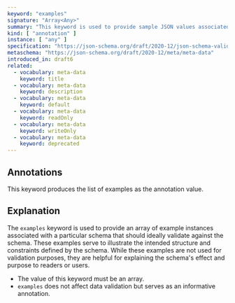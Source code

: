 ```yaml
---
keyword: "examples"
signature: "Array<Any>"
summary: "This keyword is used to provide sample JSON values associated with a particular schema, for the purpose of illustrating usage."
kind: [ "annotation" ]
instance: [ "any" ]
specification: "https://json-schema.org/draft/2020-12/json-schema-validation.html#section-9.5"
metaschema: "https://json-schema.org/draft/2020-12/meta/meta-data"
introduced_in: draft6
related:
  - vocabulary: meta-data
    keyword: title
  - vocabulary: meta-data
    keyword: description
  - vocabulary: meta-data
    keyword: default
  - vocabulary: meta-data
    keyword: readOnly
  - vocabulary: meta-data
    keyword: writeOnly
  - vocabulary: meta-data
    keyword: deprecated
---
```


Annotations
-----------

This keyword produces the list of examples as the annotation value.

## Explanation

The `examples` keyword is used to provide an array of example instances associated with a particular schema that should ideally validate against the schema. These examples serve to illustrate the intended structure and constraints defined by the schema. While these examples are not used for validation purposes, they are helpful for explaining the schema's effect and purpose to readers or users.



* The value of this keyword must be an array.
* `examples` does not affect data validation but serves as an informative annotation.
